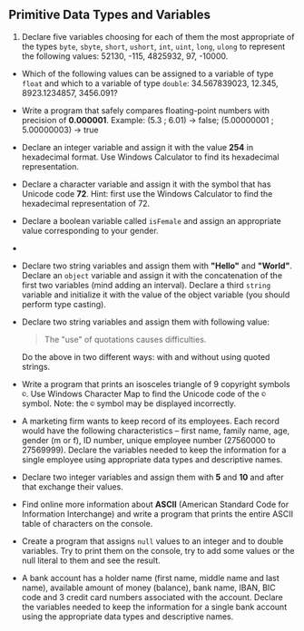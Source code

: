 ## Primitive Data Types and Variables

1. Declare five variables choosing for each of them the most appropriate of the types `byte`, `sbyte`, `short`, `ushort`, `int`, `uint`, `long`, `ulong` to represent the following values: 52130, -115, 4825932, 97, -10000.
* Which of the following values can be assigned to a variable of type `float` and which to a variable of type `double`: 34.567839023, 12.345, 8923.1234857, 3456.091?
* Write a program that safely compares floating-point numbers with precision of **0.000001**. Example: (5.3 ; 6.01) -> false; (5.00000001 ; 5.00000003) -> true
* Declare an integer variable and assign it with the value **254** in hexadecimal format. Use Windows Calculator to find its hexadecimal representation.
* Declare a character variable and assign it with the symbol that has Unicode code **72**. Hint: first use the Windows Calculator to find the hexadecimal representation of 72.
* Declare a boolean variable called `isFemale` and assign an appropriate value corresponding to your gender.
* 
* Declare two string variables and assign them with **"Hello"** and **"World"**. Declare an `object` variable and assign it with the concatenation of the first two variables (mind adding an interval). Declare a third `string` variable and initialize it with the value of the object variable (you should perform type casting).
* Declare two string variables and assign them with following value:

    > The "use" of quotations causes difficulties.

    Do the above in two different ways: with and without using quoted strings.
* Write a program that prints an isosceles triangle of 9 copyright symbols `©`. Use Windows Character Map to find the Unicode code of the `©` symbol. Note: the `©` symbol may be displayed incorrectly.
* A marketing firm wants to keep record of its employees. Each record would have the following characteristics – first name, family name, age, gender (m or f), ID number, unique employee number (27560000 to 27569999). Declare the variables needed to keep the information for a single employee using appropriate data types and descriptive names.
* Declare two integer variables and assign them with **5** and **10** and after that exchange their values.
* Find online more information about **ASCII** (American Standard Code for Information Interchange) and write a program that prints the entire ASCII table of characters on the console.
* Create a program that assigns `null` values to an integer and to double variables. Try to print them on the console, try to add some values or the null literal to them and see the result.
* A bank account has a holder name (first name, middle name and last name), available amount of money (balance), bank name, IBAN, BIC code and 3 credit card numbers associated with the account. Declare the variables needed to keep the information for a single bank account using the appropriate data types and descriptive names.
